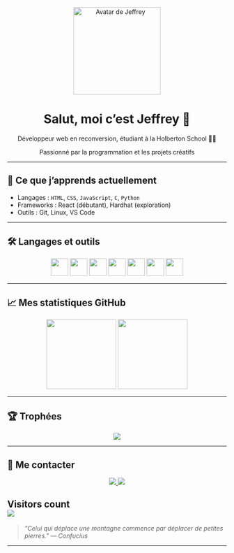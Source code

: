 
<div align="center">
  <img src="https://i.postimg.cc/G2tM6b9D/Avatar.png" alt="Avatar de Jeffrey" width="200" />
  <h1>Salut, moi c’est Jeffrey 👋</h1>
  <p>Développeur web en reconversion, étudiant à la Holberton School 🧑‍💻</p>
  <p>Passionné par la programmation et les projets créatifs</p>
</div>

---

## 🧠 Ce que j’apprends actuellement

- Langages : `HTML`, `CSS`, `JavaScript`, `C`, `Python`
- Frameworks : React (débutant), Hardhat (exploration)
- Outils : Git, Linux, VS Code

---

## 🛠️ Langages et outils

<div align="center">
  <img src="https://cdn.jsdelivr.net/gh/devicons/devicon/icons/html5/html5-original.svg" width="40" />
  <img src="https://cdn.jsdelivr.net/gh/devicons/devicon/icons/css3/css3-original.svg" width="40" />
  <img src="https://cdn.jsdelivr.net/gh/devicons/devicon/icons/javascript/javascript-original.svg" width="40" />
  <img src="https://cdn.jsdelivr.net/gh/devicons/devicon/icons/c/c-original.svg" width="40" />
  <img src="https://cdn.jsdelivr.net/gh/devicons/devicon/icons/python/python-original.svg" width="40" />
  <img src="https://cdn.jsdelivr.net/gh/devicons/devicon/icons/git/git-original.svg" width="40" />
  <img src="https://cdn.jsdelivr.net/gh/devicons/devicon/icons/react/react-original.svg" width="40" />
</div>

---

## 📈 Mes statistiques GitHub

<div align="center">
  <img src="https://github-readme-stats.vercel.app/api?username=JeffToken31&show_icons=true&count_private=true&theme=dracula" height="160"/>
  <img src="https://github-readme-stats.vercel.app/api/top-langs/?username=JeffToken31&layout=compact&theme=dracula" height="160"/>
</div>

---

## 🏆 Trophées

<div align="center">
  <img src="https://github-profile-trophy.vercel.app/?username=JeffToken31&theme=onedark&margin-w=15" />
</div>

---

## 🔗 Me contacter

<div align="center">
  <a href="mailto:jeffrey-31@hotmail.fr">
    <img src="https://img.shields.io/badge/Gmail-D14836?style=for-the-badge&logo=gmail&logoColor=white" />
  </a>
  <a href="https://www.linkedin.com/in/jeffrey-basset/">
    <img src="https://img.shields.io/badge/LinkedIn-0077B5?style=for-the-badge&logo=linkedin&logoColor=white" />
  </a>

</div>

Visitors count<br>
<img src="https://profile-counter.glitch.me/jeffreybasset/count.svg" />
---

> *"Celui qui déplace une montagne commence par déplacer de petites pierres." — Confucius*

---
